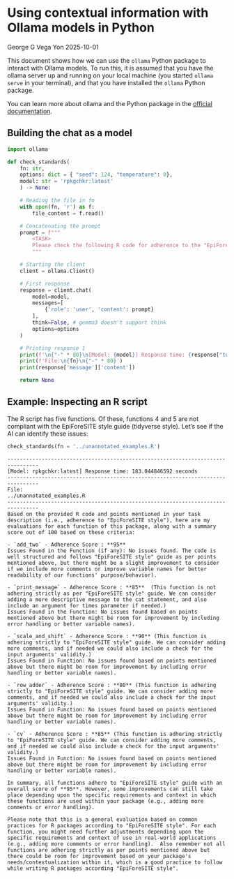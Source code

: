 # Using contextual information with Ollama models in Python
George G Vega Yon
2025-10-01

This document shows how we can use the `ollama` Python package to
interact with Ollama models. To run this, it is assumed that you have
the ollama server up and running on your local machine (you started
`ollama serve` in your terminal), and that you have installed the
`ollama` Python package.

You can learn more about ollama and the Python package in the [official
documentation](https://ollama.com/docs).

## Building the chat as a model

``` python
import ollama

def check_standards(
    fn: str,
    options: dict = { "seed": 124, "temperature": 0},
    model: str = 'rpkgchkr:latest'
    ) -> None:

    # Reading the file in fn
    with open(fn, 'r') as f:
        file_content = f.read()

    # Concatenating the prompt
    prompt = f"""
        <TASK>
        Please check the following R code for adherence to the "EpiForeSITE style". Use the following points to guide the structure of your review: (a) Check function by function looking into coding style; (b) Do not make any evaluation about possible bugs or other issues that are not included in the "EpiForeSITE style" guide; (c) For each function, provide an overall adherence score (0-100) and a list of issues found. If no issues are found, say "No issues found"; (d) Keep the evaluation concise and to the point. I don't need you to explain the style guide, just point out the issues.\n</TASK>\n:<FILE>\n{file_content}\n</FILE>
        """

    # Starting the client
    client = ollama.Client()

    # First response
    response = client.chat(
        model=model,
        messages=[
            {'role': 'user', 'content': prompt}
        ],
        think=False, # gemma3 doesn't support think
        options=options
    )

    # Printing response 1
    print(f'\n{"-" * 80}\n[Model: {model}] Response time: {response["total_duration"] / 1e9} seconds\n{"-" * 80}')
    print(f'File:\n{fn}\n{"-" * 80}')
    print(response['message']['content'])

    return None
```

## Example: Inspecting an R script

The R script has five functions. Of these, functions 4 and 5 are not
compliant with the EpiForeSITE style guide (tidyverse style). Let’s see
if the AI can identify these issues:

``` python
check_standards(fn = '../unannotated_examples.R')
```


    --------------------------------------------------------------------------------
    [Model: rpkgchkr:latest] Response time: 183.044846592 seconds
    --------------------------------------------------------------------------------
    File:
    ../unannotated_examples.R
    --------------------------------------------------------------------------------
    Based on the provided R code and points mentioned in your task description (i.e., adherence to "EpiForeSITE style"), here are my evaluations for each function of this package, along with a summary score out of 100 based on these criteria:

    - `add_two` - Adherence Score : **95**  
    Issues Found in the Function (if any): No issues found. The code is well structured and follows "EpiForeSITE style" guide as per points mentioned above, but there might be a slight improvement to consider if we include more comments or improve variable names for better readability of our functions' purpose/behavior).
      
    - `print_message` - Adherence Score : **85**  (This function is not adhering strictly as per "EpiForeSITE style" guide. We can consider adding a more descriptive message to the cat statement, and also include an argument for times parameter if needed.)  
    Issues Found in the Function: No issues found based on points mentioned above but there might be room for improvement by including error handling or better variable names). 
       
    - `scale_and_shift` - Adherence Score : **90** (This function is adhering strictly to "EpiForeSITE style" guide. We can consider adding more comments, and if needed we could also include a check for the input arguments' validity.)  
    Issues Found in Function: No issues found based on points mentioned above but there might be room for improvement by including error handling or better variable names). 
       
    - `row_adder` - Adherence Score : **80** (This function is adhering strictly to "EpiForeSITE style" guide. We can consider adding more comments, and if needed we could also include a check for the input arguments' validity.)  
    Issues Found in Function: No issues found based on points mentioned above but there might be room for improvement by including error handling or better variable names). 
       
    - `cv` - Adherence Score : **85** (This function is adhering strictly to "EpiForeSITE style" guide. We can consider adding more comments, and if needed we could also include a check for the input arguments' validity.)  
    Issues Found in Function: No issues found based on points mentioned above but there might be room for improvement by including error handling or better variable names). 
       
    In summary, all functions adhere to "EpiForeSITE style" guide with an overall score of **95**. However, some improvements can still take place depending upon the specific requirements and context in which these functions are used within your package (e.g., adding more comments or error handling). 
      
    Please note that this is a general evaluation based on common practices for R packages according to "EpiForeSITE style". For each function, you might need further adjustments depending upon the specific requirements and context of use in real-world applications (e.g., adding more comments or error handling).  Also remember not all functions are adhering strictly as per points mentioned above but there could be room for improvement based on your package's needs/contextualization within it, which is a good practice to follow while writing R packages according "EpiForeSITE style".
